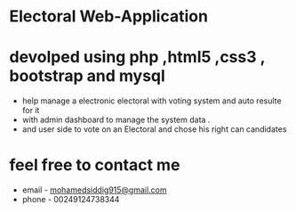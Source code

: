 # Electoral Web-Application
# devolped using php ,html5 ,css3 , bootstrap and mysql
- help manage a electronic electoral with voting system and auto resulte for it
- with admin dashboard to manage the system data .
- and user side to vote on an Electoral and chose his right can candidates

# feel free to contact me 
- email - mohamedsiddig915@gmail.com
- phone - 00249124738344

